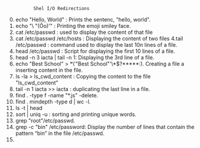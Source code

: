               Shel I/O Redirections
0. echo "Hello, World" : Prints the sentenc, "hello, world".
1. echo "\ "(Ôo)'" : Printing the emoji smiley face.
2. cat /etc/passwd : used to display the content of that file
3. cat /etc/passwd  /etc/hosts  : Displaying the content of two files
4.tail /etc/passwd : command used to display the last 10n lines of a file. 
5. head /etc/passwd : Script for displaying the first 10 lines of a file.
6. head -n 3 iacta | tail -n 1: Displaying the 3rd line of a file.
7. echo "Best School" > \*\\'"Best School"\'\\*$\?\*\*\*\*\*:). Creating a file a inserting content in the file.
8. ls -la > ls_cwd_content : Copying the content to the file "ls_cwd_content"
9. tail -n 1 iacta >> iacta : duplicating the last line in a file.
10. find . -type f -name "*.js" -delete.
11. find . mindepth -type d | wc -l.
12. ls -t | head 
13. sort | uniq -u : sorting  and printing unique words.
14. grep "root"/etc/passwd.
15. grep -c "bin" /etc/password: Display the number of lines that contain the pattern “bin” in the file /etc/passwd.
16.  
